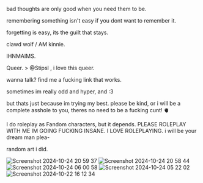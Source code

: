 bad thoughts are only good when you need them to be.



remembering something isn't easy if you dont want to remember it.



forgetting is easy, its the guilt that stays.



clawd wolf / AM kinnie.


IHNMAIMS.




Queer. > @Stipsl , i love this queer. 


wanna talk? find me a fucking link that works.


sometimes im really odd and hyper, and :3


but thats just because im trying my best. please be kind, or i will be a complete asshole to you, theres no need to be a fucking cunt! 🫀


I do roleplay as Fandom characters, but it depends. PLEASE ROLEPLAY WITH ME IM GOING FUCKING INSANE. I LOVE ROLEPLAYING. i will be your dream man plea-



random art i did.



![Screenshot 2024-10-24 20 59 37](https://github.com/user-attachments/assets/b273b1e4-fc27-4f71-afe5-034855e253eb)
![Screenshot 2024-10-24 20 58 44](https://github.com/user-attachments/assets/0e3ebf9f-d290-4be1-8a66-779f5c9e32a0)
![Screenshot 2024-10-24 06 00 58](https://github.com/user-attachments/assets/b9d3ef93-1208-41d0-aebf-fb7b69540327)
![Screenshot 2024-10-24 05 22 02](https://github.com/user-attachments/assets/2e03ce50-2df1-44f4-8d3c-294362e8338a)
![Screenshot 2024-10-22 16 12 34](https://github.com/user-attachments/assets/408b2fc3-a69a-4923-a443-3cc75dada886)



